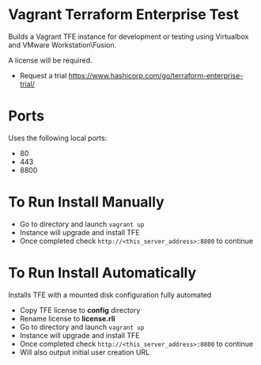 # Vagrant Terraform Enterprise Test
Builds a Vagrant TFE instance for development or testing using Virtualbox and VMware Workstation\Fusion.

A license will be required.
- Request a trial https://www.hashicorp.com/go/terraform-enterprise-trial/


# Ports
Uses the following local ports:
- 80
- 443
- 8800

# To Run Install Manually
- Go to directory and launch `vagrant up`
- Instance will upgrade and install TFE
- Once completed check `http://<this_server_address>:8800` to continue

# To Run Install Automatically
Installs TFE with a mounted disk configuration fully automated
- Copy TFE license to **config** directory
- Rename license to **license.rli**
- Go to directory and launch `vagrant up`
- Instance will upgrade and install TFE
- Once completed check `http://<this_server_address>:8800` to continue
- Will also output initial user creation URL

